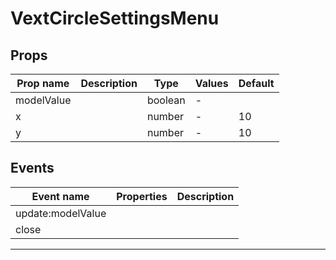 # VextCircleSettingsMenu

## Props

| Prop name  | Description | Type    | Values | Default |
| ---------- | ----------- | ------- | ------ | ------- |
| modelValue |             | boolean | -      |         |
| x          |             | number  | -      | 10      |
| y          |             | number  | -      | 10      |

## Events

| Event name        | Properties | Description |
| ----------------- | ---------- | ----------- |
| update:modelValue |            |
| close             |            |

---
